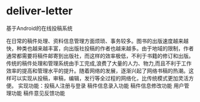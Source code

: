 # deliver-letter
基于Android的在线投稿系统

在日常的稿件处理、资料信息管理方面烦琐、事务较多。图书的出版速度越来越快，种类也越来越丰富，向出版社投稿的作者也越来越多。由于地域的限制，作者通常都需要将稿件邮寄到出版社，而这样的效率极低，不利于书籍的修订和出版。传统的稿件处理和管理系统由手工完成,浪费了大量的人力、物力,而且不利于工作效率的提高和管理水平的提升。随着网络的发展，逐渐兴起了网络书稿的热潮。这样可以实现从投稿，审稿，编辑，发行等全过程的网络化，比传统模式更加灵活方便。
实现功能：投稿人注册与登录
		     稿件信息录入功能
		     稿件信息修改功能
		     用户管理功能
			   稿件意见反馈功能
